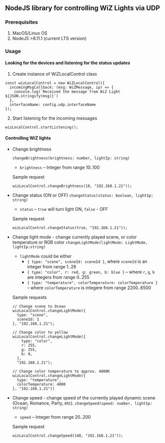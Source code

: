 ## NodeJS library for controlling WiZ Lights via UDP

### Prerequisites

1.  MacOS/Linux OS
2.  NodeJS >8.11.1 (current LTS version)

### Usage

#### Looking for the devices and listening for the status updates

1.  Create instance of WiZLocalControl class

```
const wizLocalControl = new WiZLocalControl({
  incomingMsgCallback: (msg: WiZMessage, ip) => {
    console.log(`Received the message from WiZ Light ${JSON.stringify(msg)}`)
  },
  interfaceName: config.udp.interfaceName
});
```

2.  Start listening for the incoming messages

```
wizLocalControl.startListening();
```

#### Controlling WiZ lights

* Change brightness

  `changeBrightness(brightness: number, lightIp: string)`

  * `brightness` – Integer from range 10..100

  Sample request

  ```
  wizLocalControl.changeBrightness(10, "192.168.1.21"));
  ```

* Change status (ON or OFF)
  `changeStatus(status: boolean, lightIp: string)`

  * `status` – `true` will turn light ON, `false` - OFF

  Sample request

  ```
  wizLocalControl.changeStatus(true, "192.168.1.21"));
  ```

* Change light mode - change currently played scene, or color temperature or RGB color
  `changeLightMode(lightMode: LightMode, lightIp:string)`

  * `lightMode` could be either
    * `{ type: "scene", sceneId: sceneId }`, where `sceneId` is an integer from range 1..28
    * `{ type: "color", r: red, g: green, b: blue }` – where `r`, `g`, `b` are integers from range 0..255
    * `{ type: "temperature", colorTemperature: colorTemperature }` – where `colorTemperature` is integere from range 2200..6500

  Sample requests

  ```
  // Change scene to Ocean
  wizLocalControl.changeLightMode({
    type: "scene",
    sceneId: 1
  }, "192.168.1.21");
  ```

  ```
  // Change color to yellow
  wizLocalControl.changeLightMode({
      type: "color",
      r: 255,
      g: 255,
      b: 0,
    },
    "192.168.1.21");
  ```

  ```
  // Change color temperature to approx. 4000K
  wizLocalControl.changeLightMode({
    type: "temperature",
    colorTemperature: 4000
  }, "192.168.1.21"))
  ```

* Change speed - change speed of the currently played dynamic scene (Ocean, Romance, Party, etc).
  `changeSpeed(speed: number, lightIp: string)`

  * `speed` – Integer from range 20..200

  Sample request

  ```
  wizLocalControl.changeSpeed(140, "192.168.1.21"));
  ```
